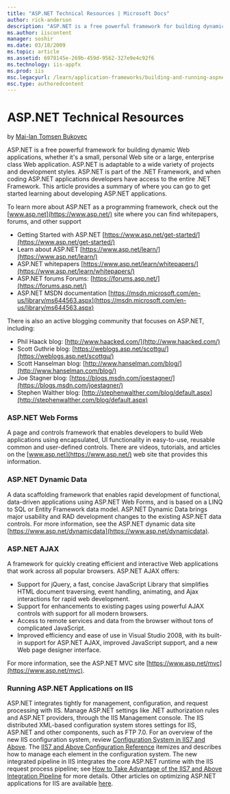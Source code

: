 ```yaml
---
title: "ASP.NET Technical Resources | Microsoft Docs"
author: rick-anderson
description: "ASP.NET is a free powerful framework for building dynamic Web applications, whether it’s a small, personal Web site or a large, enterprise class Web applicat..."
ms.author: iiscontent
manager: soshir
ms.date: 03/18/2009
ms.topic: article
ms.assetid: 6978145e-269b-459d-9562-327e9e4c92f6
ms.technology: iis-appfx
ms.prod: iis
msc.legacyurl: /learn/application-frameworks/building-and-running-aspnet-applications/aspnet-technical-resources
msc.type: authoredcontent
---
```

ASP.NET Technical Resources
====================
by [Mai-lan Tomsen Bukovec](https://twitter.com/mailant)

ASP.NET is a free powerful framework for building dynamic Web applications, whether it's a small, personal Web site or a large, enterprise class Web application. ASP.NET is adaptable to a wide variety of projects and development styles. ASP.NET is part of the .NET Framework, and when coding ASP.NET applications developers have access to the entire .NET Framework. This article provides a summary of where you can go to get started learning about developing ASP.NET applications.

To learn more about ASP.NET as a programming framework, check out the [www.asp.net](https://www.asp.net/) site where you can find whitepapers, forums, and other support

- Getting Started with ASP.NET [https://www.asp.net/get-started/](https://www.asp.net/get-started/)
- Learn about ASP.NET [https://www.asp.net/learn/](https://www.asp.net/learn/)
- ASP.NET whitepapers [https://www.asp.net/learn/whitepapers/](https://www.asp.net/learn/whitepapers/)
- ASP.NET forums Forums: [https://forums.asp.net/](https://forums.asp.net/)
- ASP.NET MSDN documentation [https://msdn.microsoft.com/en-us/library/ms644563.aspx](https://msdn.microsoft.com/en-us/library/ms644563.aspx)

There is also an active blogging community that focuses on ASP.NET, including:

- Phil Haack blog: [http://www.haacked.com/](http://www.haacked.com/)
- Scott Guthrie blog: [https://weblogs.asp.net/scottgu/](https://weblogs.asp.net/scottgu/)
- Scott Hanselman blog: [http://www.hanselman.com/blog/](http://www.hanselman.com/blog/)
- Joe Stagner blog: [https://blogs.msdn.com/joestagner/](https://blogs.msdn.com/joestagner/)
- Stephen Walther blog: [http://stephenwalther.com/blog/default.aspx](http://stephenwalther.com/blog/default.aspx)

### ASP.NET Web Forms

A page and controls framework that enables developers to build Web applications using encapsulated, UI functionality in easy-to-use, reusable common and user-defined controls. There are videos, tutorials, and articles on the [www.asp.net](https://www.asp.net/) web site that provides this information.

### ASP.NET Dynamic Data

A data scaffolding framework that enables rapid development of functional, data-driven applications using ASP.NET Web Forms, and is based on a LINQ to SQL or Entity Framework data model. ASP.NET Dynamic Data brings major usability and RAD development changes to the existing ASP.NET data controls. For more information, see the ASP.NET dynamic data site [https://www.asp.net/dynamicdata](https://www.asp.net/dynamicdata).

### ASP.NET AJAX

A framework for quickly creating efficient and interactive Web applications that work across all popular browsers. ASP.NET AJAX offers:

- Support for jQuery, a fast, concise JavaScript Library that simplifies HTML document traversing, event handling, animating, and Ajax interactions for rapid web development.
- Support for enhancements to existing pages using powerful AJAX controls with support for all modern browsers.
- Access to remote services and data from the browser without tons of complicated JavaScript.
- Improved efficiency and ease of use in Visual Studio 2008, with its built-in support for ASP.NET AJAX, improved JavaScript support, and a new Web page designer interface.

For more information, see the ASP.NET MVC site [https://www.asp.net/mvc](https://www.asp.net/mvc).

### Running ASP.NET Applications on IIS

ASP.NET integrates tightly for management, configuration, and request processing with IIS. Manage ASP.NET settings like .NET authorization rules and ASP.NET providers, through the IIS Management console. The IIS distributed XML-based configuration system stores settings for IIS, ASP.NET and other components, such as FTP 7.0. For an overview of the new IIS configuration system, review [Configuration System in IIS7 and Above](../../get-started/planning-your-iis-architecture/the-configuration-system-in-iis-7.md). The [IIS7 and Above Configuration Reference](https://www.iis.net/configreference) itemizes and describes how to manage each element in the configuration system. The new integrated pipeline in IIS integrates the core ASP.NET runtime with the IIS request process pipeline; see [How to Take Advantage of the IIS7 and Above Integration Pipeline](how-to-take-advantage-of-the-iis-integrated-pipeline.md) for more details. Other articles on optimizing ASP.NET applications for IIS are available [here](index.md).